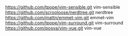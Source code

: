 https://github.com/tpope/vim-sensible.git vim-sensible
https://github.com/scrooloose/nerdtree.git nerdtree
https://github.com/mattn/emmet-vim.git emmet-vim
https://github.com/tpope/vim-surround.git vim-surround
https://github.com/posva/vim-vue.git vim-vue

